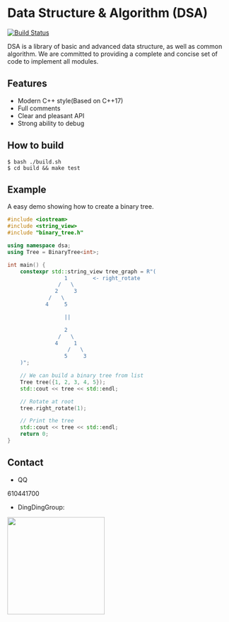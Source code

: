 # Data Structure & Algorithm (DSA)

[![Build Status](https://www.travis-ci.org/ivanallen/dsa.svg?branch=master)](https://travis-ci.com/ivanallen/dsa)

DSA is a library of basic and advanced data structure, as well as common algorithm. We are committed to providing a complete and concise set of code to implement all modules.

## Features

- Modern C++ style(Based on C++17)
- Full comments
- Clear and pleasant API
- Strong ability to debug

## How to build

```
$ bash ./build.sh
$ cd build && make test
```

## Example

A easy demo showing how to create a binary tree.

```c++
#include <iostream>
#include <string_view>
#include "binary_tree.h"

using namespace dsa;
using Tree = BinaryTree<int>;

int main() {
    constexpr std::string_view tree_graph = R"(
                  1        <- right_rotate
                /   \
               2     3
             /   \
            4     5

                  ||

                  2
                /   \
               4     1
                   /   \
                  5     3
    )";

    // We can build a binary tree from list
    Tree tree({1, 2, 3, 4, 5});
    std::cout << tree << std::endl;

    // Rotate at root
    tree.right_rotate(1);

    // Print the tree
    std::cout << tree << std::endl;
    return 0;
}
```

## Contact

- QQ

610441700

- DingDingGroup:

<img src="https://github.com/ivanallen/dsa/blob/master/docs/images/DingDingGroup.png"  height="220" width="220">
